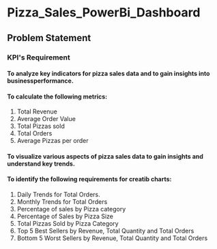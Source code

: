 # Pizza_Sales_PowerBi_Dashboard

## Problem Statement

### KPI's Requirement

#### To analyze key indicators for pizza sales data and to gain insights into businessperformance. 

#### To calculate the following metrics:

1. Total Revenue
2. Average Order Value
3. Total Pizzas sold
4. Total Orders
5. Average Pizzas per order

#### To visualize various aspects of pizza sales data to gain insights and understand key trends. 

#### To identify the following requirements for creatib charts:

1. Daily Trends for Total Orders.
2. Monthly Trends for Total Orders
3. Percentage of sales by Pizza category
4. Percentage of Sales by Pizza Size
5. Total Pizzas Sold by Pizza Category
6. Top 5 Best Sellers by Revenue, Total Quantity and Total Orders
7. Bottom 5 Worst Sellers by Revenue, Total Quantity and Total Orders
